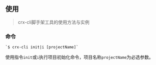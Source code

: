 ## 使用  
> crx-cli脚手架工具的使用方法与实例

### 命令
```
`$ crx-cli init|i [projectName]`
```
使用指令`init`或`i`执行项目初始化命令，项目名称`projectName`为必选参数。
